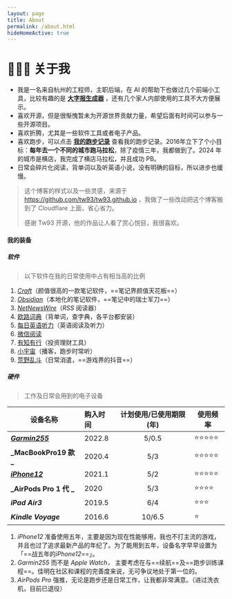 ```yaml
---
layout: page
title: About
permalink: /about.html
hideHomeActive: true
---
```


# 👨🏻‍💻 关于我

- 我是一名来自杭州的工程师，主职后端，在 AI 的帮助下也做过几个前端小工具，比较有趣的是 **[大字报生成器](https://dzb.huanxi.me/)** ，还有几个家人内部使用的工具不大方便展示。
- 喜欢开源，但是很惭愧暂未为开源世界贡献力量，希望后面有时间可以参与一些开源项目。
- 喜欢折腾，尤其是一些软件工具或者电子产品。
- 喜欢跑步，可以点击 **[我的跑步记录](https://run.huanxi.me/)** 查看我的跑步记录。2016年立下了个小目标：**每年去一个不同的城市跑马拉松**，除了疫情三年，我都做到了。2024 年的城市是横店，我完成了横店马拉松，并且成功 PB。
- 日常会碎片化阅读，背单词以及听英语小说，没有明确的目标，所以进步也缓慢。

> 这个博客的样式以及一些灵感，来源于 https://github.com/tw93/tw93.github.io ，我做了一些改动把这个博客搬到了 Cloudflare 上面，省心省力。
>
> 感谢 Tw93 开源，他的作品让人看了赏心悦目，我很喜欢。

#### 我的装备

##### 软件

> 以下软件在我的日常使用中占有相当高的比例

1. [_Craft_](https://www.craft.do/)（颜值很高的一款笔记软件，==笔记界颜值天花板==）
2. [_Obsidian_](https://obsidian.md/)（本地化的笔记软件，==笔记中的瑞士军刀==）
3. [_NetNewsWire_](https://netnewswire.com/)（_RSS_ 阅读器）
4. [欧路词典](https://www.eudic.net/v4/en/app/eudic)（背单词，查字典，各平台都安装）
5. [每日英语听力](https://www.eudic.net/v4/en/app/ting)（英语阅读及听力）
6. [微信阅读](https://weread.qq.com/)
7. [有知有行](https://apps.apple.com/cn/app/id1513319754/)（投资理财工具）
8. [小宇宙](https://apps.apple.com/cn/app/id1488894313)（播客，跑步时常听）
9. [荒野乱斗](https://apps.apple.com/cn/app/id1504236603?mt=8)（日常消遣，==游戏界的抖音==）

##### 硬件

> 工作及日常会用到的电子设备

| **设备名称**                                                                                    | **购入时间** | **计划使用/已使用期限 (年)** | **使用频率**    |
| ----------------------------------------------------------------------------------------------- |:----| :-------------------------: | --------------- |
| [**_Garmin255_**](https://www.garmin.com.cn/products/wearables/forerunner-255-slate-grey/)      | 2022.8       |            5/0.5            | ⭐️⭐️⭐️⭐️⭐️ |
| **_MacBookPro19 款 _**                                                                           | 2020.4       |             5/3             | ⭐️⭐️⭐️⭐️⭐️ |
| [**_iPhone12_**](https://www.apple.com.cn/shop/buy-iphone/iphone-12?cid=aos-cn-seo-baiduplagen) | 2021.1       |             5/2             | ⭐️⭐️⭐️⭐️⭐️ |
| **_AirPods Pro 1 代 _**                                                                          | 2020         |             5/3             | ⭐️⭐️⭐️⭐️    |
| **_iPad Air3_**                                                                                 | 2019.5       |             6/4             | ⭐️⭐️⭐️       |
| **_Kindle Voyage_**                                                                             | 2016.6       |           10/6.5            | ⭐️             |

1. _iPhone12_ 准备使用五年，主要是因为现在性能够用，我也不打主流的游戏，并且也过了追求最新产品的年纪了。为了能用到五年，设备名字早早设置为「==战五年的*iPhone12*==」。
2. _Garmin255_ 而不是 _Apple Watch，_ 主要考虑在与==续航==及==跑步训练课程==。佳明在社区和课程的完善度来说，无可争议地处于第一位的。
3. _AirPods Pro_ 强推，无论是跑步还是日常工作，让我都非常满意。（进过洗衣机，目前已退役）
